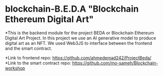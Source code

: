 # blockchain-B.E.D.A "Blockchain Ethereum Digital Art"

*This is the backend module for the project BEDA or Blockchain Ethereum Digital Art Project. In this project we use an AI generative model to produce digital art as an NFT. 
We used Web3JS to interface between the frontend and the smart contract.

*Link to frontend repo: https://github.com/ahmedemad242/ProjectBeda/
*Link to the smart contract repo: https://github.com/mo-sameh/Blockchain-workshop
